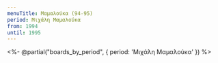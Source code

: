 ```yaml
---
menuTitle: Μαμαλούκα (94-95)
period: Μιχάλη Μαμαλούκα
from: 1994
until: 1995
---
```


<%- @partial("boards_by_period", { period: 'Μιχάλη Μαμαλούκα' }) %>
